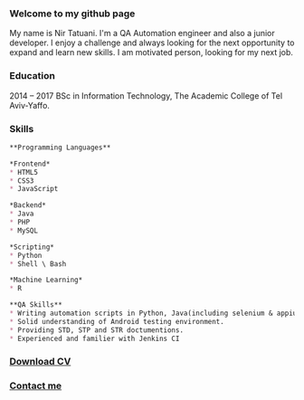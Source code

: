### Welcome to my github page

My name is Nir Tatuani. I'm a QA Automation engineer and also a junior developer.
I enjoy a challenge and always looking for the next opportunity to expand and learn new skills.
I am motivated person, looking for my next job.

### Education
2014 – 2017 BSc in Information Technology, The Academic College of Tel Aviv-Yaffo.

### Skills


```markdown
**Programming Languages**

*Frontend*
* HTML5
* CSS3
* JavaScript

*Backend*
* Java
* PHP
* MySQL

*Scripting*
* Python
* Shell \ Bash

*Machine Learning*
* R

**QA Skills**
* Writing automation scripts in Python, Java(including selenium & appium), Shell.
* Solid understanding of Android testing environment.
* Providing STD, STP and STR doctumentions.
* Experienced and familier with Jenkins CI

```


### [Download CV](https://drive.google.com/file/d/0B3UuZDiXTnA8OFdUNTVvbl9vdEk/view?usp=sharing)

### [Contact me](mailto:nir.tatu@gmail.com)

